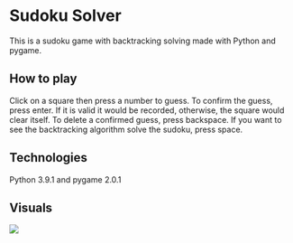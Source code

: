 # Sudoku Solver 

This is a sudoku game with backtracking solving made with Python and pygame. 

## How to play 

Click on a square then press a number to guess. To confirm the guess, press enter. If it is valid it would be recorded, otherwise, the square would clear itself. To delete a confirmed guess, press backspace. If you want to see the backtracking algorithm solve the sudoku, press space. 

## Technologies
Python 3.9.1 and pygame 2.0.1 

## Visuals
![](http://www.reactiongifs.us/wp-content/uploads/2013/10/nuh_uh_conan_obrien.gif)
